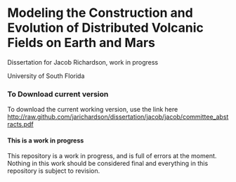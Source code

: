Modeling the Construction and Evolution of Distributed Volcanic Fields on Earth and Mars
======

Dissertation for Jacob Richardson, work in progress

University of South Florida

### To Download current version

To download the current working version, use the link here
http://raw.github.com/jarichardson/dissertation/jacob/jacob/committee_abstracts.pdf

#### This is a work in progress
This repository is a work in progress, and is full of errors at the moment. Nothing in this work should be considered final and everything in this repository is subject to revision.
